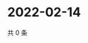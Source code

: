 # 2022-02-14

共 0 条

<!-- BEGIN WEIBO -->
<!-- 最后更新时间 Mon Feb 14 2022 14:11:00 GMT+0800 (China Standard Time) -->

<!-- END WEIBO -->
